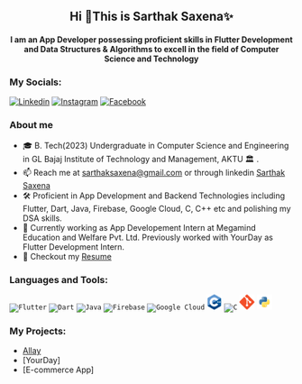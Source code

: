 <h2 align='center'>Hi 👋This is Sarthak Saxena✨</h2>
<h4 align='center'>I am an App Developer possessing proficient skills in Flutter Development and Data Structures & Algorithms to excell in the field of Computer Science and Technology</h4>

### My Socials: 

[![Linkedin](https://img.shields.io/badge/-Sarthak-0e76a8?style=flat-square&logo=Linkedin&logoColor=white)](https://www.linkedin.com/in/sarthak-saxena-447a311a8/) [![Instagram](https://img.shields.io/badge/-Sarthak-e4405f?style=flat-square&logo=Instagram&logoColor=white)](https://www.instagram.com/_ssarthak9/) [![Facebook](https://img.shields.io/badge/-Sarthak-3b5999?style=flat&logo=facebook&logoColor=white)](https://www.facebook.com/sarthak.saxena.982)

### About me

- 🎓 B. Tech(2023) Undergraduate in Computer Science and Engineering in GL Bajaj Institute of Technology and Management, AKTU 🏛 .
- 📫 Reach me at sarthaksaxena@gmail.com or through linkedin [Sarthak Saxena](https://www.linkedin.com/in/sarthak-saxena-447a311a8/)
- 🛠  Proficient in App Development and Backend Technologies including Flutter, Dart, Java, Firebase, Google Cloud, C, C++ etc and polishing my DSA skills.
- 🔭 Currently working as App Developement Intern at Megamind Education and Welfare Pvt. Ltd. Previously worked with YourDay as Flutter Development Intern.
- 📝 Checkout my [Resume](https://drive.google.com/file/d/19nYxhxxjK55CnMsXTIFr5STRfGbvexUQ/view?usp=sharing)

### Languages and Tools:

<code><img height="27" src="https://firebasestorage.googleapis.com/v0/b/shopping-world-e9574.appspot.com/o/Flutter_Logo.png?alt=media&token=cd764a8f-81c6-4542-8e0e-a80f0d8af886" alt="Flutter"></code>
<code><img height="27" src="https://firebasestorage.googleapis.com/v0/b/shopping-world-e9574.appspot.com/o/Dart_Logo.png?alt=media&token=cc9217e7-9b97-4bcd-b8ae-2adec0be5eb2" alt="Dart"></code>
<code><img height="27" src="https://firebasestorage.googleapis.com/v0/b/shopping-world-e9574.appspot.com/o/png-transparent-java-programmer-computer-programming-logo-others-miscellaneous-text-logo.png?alt=media&token=eabbdfa7-2374-4796-93ab-c96493c91878" alt="Java"></code>
<code><img height="27" src="https://firebasestorage.googleapis.com/v0/b/clone1-slack.appspot.com/o/firebase_logo.png?alt=media&token=8a9920f7-c61f-4b23-be82-cd5d7e456cdb" alt="Firebase"></code>
<code><img height="27" src="https://firebasestorage.googleapis.com/v0/b/shopping-world-e9574.appspot.com/o/gcp-logo-cloud.png?alt=media&token=9777bb92-1290-4d57-a88f-62351e0cdab8" alt="Google Cloud"></code>
<code><img height="27" src="https://raw.githubusercontent.com/github/explore/80688e429a7d4ef2fca1e82350fe8e3517d3494d/topics/cpp/cpp.png" alt="CPP"></code>
<code><img height="27" src="https://firebasestorage.googleapis.com/v0/b/shopping-world-e9574.appspot.com/o/C%20Logo.png?alt=media&token=a1e3e8e1-7906-47ed-ac5e-bc93ebf06fba" alt="C"></code>
<code><img height="27" src="https://raw.githubusercontent.com/devicons/devicon/master/icons/git/git-original.svg" alt="Git"></code>
<code><img height="27" src="https://raw.githubusercontent.com/github/explore/80688e429a7d4ef2fca1e82350fe8e3517d3494d/topics/python/python.png" alt="Python"></code>

### My Projects:

- [Allay](https://allay-convo.web.app/)
- [YourDay]
- [E-commerce App]

<!--
**Sarthak-9/Sarthak-9** is a ✨ _special_ ✨ repository because its `README.md` (this file) appears on your GitHub profile.

Here are some ideas to get you started:

- 🔭 I’m currently working on ...
- 🌱 I’m currently learning ...
- 👯 I’m looking to collaborate on ...
- 🤔 I’m looking for help with ...
- 💬 Ask me about ...
- 📫 How to reach me: ...
- 😄 Pronouns: ...
- ⚡ Fun fact: ...
-->
